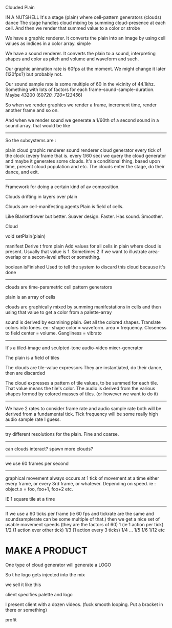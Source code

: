 Clouded Plain

IN A NUTSHELL
It's a stage (plain) where cell-pattern generators (clouds) dance
The stage handles cloud mixing by summing cloud-presence at each cell.
And then we render that summed value to a color or strobe

We have a graphic renderer. It converts the plain into an image by using cell values as indices in a color array. simple

We have a sound renderer. It converts the plain to a sound, interpreting shapes and color as pitch and volume and waveform and such.

Our graphic animation rate is 60fps at the moment. We might change it later (120fps?) but probably not.

Our sound sample rate is some multiple of 60 in the vicinity of 44.1khz. 
Something with lots of factors for each frame-sound-sample-duration. Maybe 43200 (60*720. 720=1*2*3*4*5*6)

So when we render graphics we render a frame, increment time, render another frame and so on.

And when we render sound we generate a 1/60th of a second sound in a sound array.
  that would be like 

----------------------
So the subsystems are :

  plain
  cloud
  graphic renderer
  sound renderer
  cloud generator
    every tick of the clock (every frame that is. every 1/60 sec) we query the cloud generator and maybe it generates some clouds. 
    It's a conditional thing, based upon time, present cloud population and etc. The clouds enter the stage, do their dance, and exit.


-----------------------


Framework for doing a certain kind of av composition.

Clouds drifting in layers over plain

Clouds are cell-manifesting agents
Plain is field of cells.


Like Blanketflower but better. Suaver design. Faster. Has sound. Smoother.

Cloud

  void setPlain(plain)

  manifest
    Derive t from plain
    Add values for all cells in plain where cloud is present. 
    Usually that value is 1. Sometimes 2 if we want to illustrate area-overlap or a secon-level effect or something.

  boolean isFinished
    Used to tell the system to discard this cloud because it's done


-----

clouds are time-parametric cell pattern generators

plain is an array of cells

clouds are graphically mixed by summing manifestations in cells and then using that value to get a color from a palette-array

sound is derived by examining plain. Get all the colored shapes. Translate colors into tones.
ex : shape color = waveform. area = frequency. Closeness to field center = volume. Gangliness = vibrato


---------------
It's a tiled-image and sculpted-tone audio-video mixer-generator

The plain is a field of tiles

The clouds are tile-value expressors
They are instantiated, do their dance, then are discarded

The cloud expresses a pattern of tile values, to be summed for each tile. 
That value means the tile's color.
The audio is derived from the various shapes formed by colored masses of tiles.
(or however we want to do it)

-----------------

We have 2 rates to consider
frame rate and audio sample rate
both will be derived from a fundamental tick. Tick frequency will be some really high audio sample rate I guess.


-------------------
try different resolutions for the plain. Fine and coarse.

---------------------

can clouds interact?
spawn more clouds?

---------------------

we use 60 frames per second

-------------------
graphical movement always occurs at 1 tick of movement at a time
either every frame, or every 3rd frame, or whatever. Depending on speed.
ie : object.x = foo, foo+1, foo+2 etc.

IE 1 square tile at a time

--------------------------------
If we use a 60 ticks per frame (ie 60 fps and tickrate are the same and soundsamplerate can be some multiple of that.)
then we get a nice set of usable movement speeds (they are the factors of 60)
1 (ie 1 action per tick)
1/2 (1 action ever other tick)
1/3 (1 action every 3 ticks)
1/4 ...
1/5
1/6 
1/12
etc

# MAKE A PRODUCT

One type of cloud generator will generate a LOGO

So t he logo gets injected into the mix

we sell it like this

   client specifies palette and logo
   
   I present client with a dozen videos. (fuck smooth looping. Put a bracket in there or something)
   
   profit
   










    

